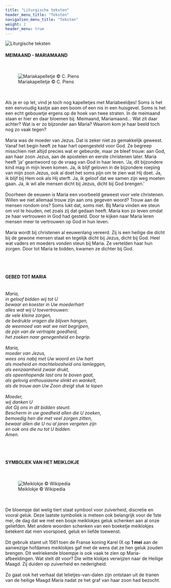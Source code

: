 ```yaml
---
title: "Liturgische teksten"
header_menu_title: "Teksten"
navigation_menu_title: "Teksten"
weight: 2
header_menu: true
---
```


![Liturgische teksten](images/liturgische-teksten.jpg)




#### MEIMAAND - MARIAMAAND
<br>
<figure><img src="images/pb-mariakapel.jpg" alt=" Mariakapelletje © C. Piens" style="max-height: 500px; max-width: 500px;" /><figcaption> Mariakapelletje © C. Piens</figcaption></figure><br>
<br>
Als je er op let, vind je toch nog kapelletjes met Mariabeeldjes! Soms is het een eenvoudig kastje aan een boom of een nis in een huisgevel. Soms is het een echt gebouwtje ergens op de hoek van twee straten. In de meimaand staan er hier en daar bloemen bij. Meimaand, Mariamaand... Wat zit daar achter? Wat is er zo bijzonder aan Maria? Waarom kom je haar beeld toch nog zo vaak tegen?<br>
<br>
Maria was de moeder van Jezus. Dat is zeker niet zo gemakkelijk geweest. Vanaf het begin heeft ze haar hart opengesteld voor God. Ze begreep misschien niet altijd precies wat er gebeurde, maar ze bleef trouw: aan God, aan haar zoon Jezus, aan de apostelen en eerste christenen later. Maria heeft 'ja' geantwoord op de vraag van God in haar leven. 'Ja, dit bijzondere kind mag in mijn leven komen. Ja, ik blijf geloven in de bijzondere roeping van mijn zoon Jezus, ook al doet het soms pijn om te zien wat Hij doet. Ja, ik blijf bij Hem ook als Hij sterft. Ja, ik geloof dat we samen zijn weg moeten gaan. Ja, ik wil alle mensen dicht bij Jezus, dicht bij God brengen.'<br>
<br>
Doorheen de eeuwen is Maria een voorbeeld geweest voor vele christenen. Willen we niet allemaal trouw zijn aan ons gegeven woord? Trouw aan de mensen rondom ons? Soms lukt dat, soms niet. Bij Maria vinden we steun om vol te houden, net zoals zij dat gedaan heeft. Maria kon zo leven omdat ze haar vertrouwen in God had gesteld. Door te kijken naar Maria leren mensen meer te vertrouwen op God in hun leven.<br>
<br>
Maria wordt bij christenen al eeuwenlang vereerd. Zij is een heilige die dicht bij de gewone mensen staat en tegelijk dicht bij Jezus, dicht bij God. Heel wat vaders en moeders vonden steun bij Maria. Ze vertelden haar hun zorgen. Door tot Maria te bidden, kwamen ze dichter bij God.<br>
<br>
<br>
<br>





#### GEBED TOT MARIA
<br>
<i>Maria,</i><br>
<i>in geloof bidden wij tot U</i><br>
<i>bewaar en koester in Uw moederhart</i><br>
<i>alles wat wij U toevertrouwen: </i><br>
<i>de vele kleine zorgen,</i><br>
<i>de bedrukte vragen die blijven hangen,</i><br>
<i>de weemoed van wat we niet begrijpen,</i><br>
<i>de pijn van de vertrapte goedheid,</i><br>
<i>het zoeken naar genegenheid en begrip.</i><br>
<br>
<i>Maria,</i><br>
<i>moeder van Jezus,</i><br>
<i>wees ons nabij met Uw woord en Uw hart</i><br>
<i>als moeheid en machteloosheid ons lamleggen,</i><br>
<i>als eenzaamheid zwaar drukt,</i><br>
<i>als opeenhopende last ons te boven gaat,</i><br>
<i>als gelovig enthousiasme slinkt en wankelt,</i><br>
<i>als de trouw aan Uw Zoon dreigt stuk te lopen</i><br>
<br>
<i>Moeder,</i><br>
<i>wij danken U</i><br>
<i>dat Gij ons in dit bidden steunt.</i><br>
<i>Bescherm in uw goedheid allen die U zoeken,</i><br>
<i>bemoedig hen die met veel zorgen zitten,</i><br>
<i>bewaar allen die U nu al jaren vergeten zijn</i><br>
<i>en ook ons die nu tot U bidden.</i><br>
<i>Amen.</i><br>
<br>
<br>
<br>





#### SYMBOLIEK VAN HET MEIKLOKJE
<br>
<figure><img src="images/pb-meiklok.jpg" alt=" Meiklokje © Wikipedia" style="max-height: 500px; max-width: 500px;" /><figcaption> Meiklokje © Wikipedia</figcaption></figure><br>
<br>
De bloempje dat welig tiert staat symbool voor zuiverheid, discretie en vooral geluk. Deze laatste symboliek is meteen ook belangrijk voor de 1ste mei, de dag dat we met een bosje meiklokjes geluk schenken aan al onze geliefden. Met andere woorden schenken van een boeketje meiklokjes betekent dat men voorspoed, geluk en liefde toewenst.<br>
<br>
Dit gebruik stamt uit 1561 toen de Franse koning Karel IX op <b>1 mei</b> aan de aanwezige hofdames meiklokjes gaf met de wens dat ze hen geluk zouden brengen. Dit welriekende bloempje is ook vaak te zien op Maria-afbeeldingen. Wat stelt dit voor? Die witte klokjes verwijzen naar de Heilige Maagd. Zij duiden op zuiverheid en nederigheid.<br>
<br>
Zo gaat ook het verhaal dat lelietjes-van-dalen zijn ontstaan uit de tranen van de heilige Maagd Maria nadat ze het graf van haar zoon had bezocht.<br>
<br>
<br>
<br>


